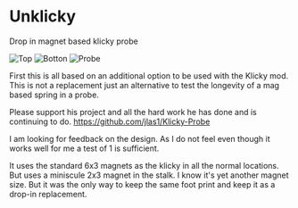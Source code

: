 # Unklicky
Drop in magnet based klicky probe


![Top](https://github.com/majarspeed/Unklicky/raw/main/pictures/topview.png "Top")
![Botton](https://github.com/majarspeed/Unklicky/raw/main/pictures/bottomview.png "Bottom")
![Probe](https://github.com/majarspeed/Unklicky/raw/main/pictures/probe.jpg "Probe")


First this is all based on an additional option to be used with the Klicky mod. This is not a replacement just an alternative to test the longevity of a mag based spring in a probe. 

Please support his project and all the hard work he has done and is continuing to do. 
https://github.com/jlas1/Klicky-Probe

I am looking for feedback on the design. As I do not feel even though it works well for me a test of 1 is sufficient. 

It uses the standard 6x3 magnets as the klicky in all the normal locations. But uses a miniscule 2x3 magnet in the stalk. I know it's yet another magnet size. But it was the only way to keep the same foot print and keep it as a drop-in replacement.




